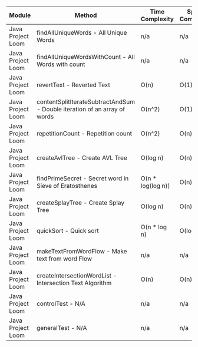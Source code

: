 | Module | Method | Time Complexity | Space Complexity | Repetitions | Measured Duration | Machine |
|---|---|---|---|---|---|---|
| Java Project Loom | findAllUniqueWords - All Unique Words | n/a | n/a | 10000 | 2002 | Prototype |
| Java Project Loom | findAllUniqueWordsWithCount - All Words with count | n/a | n/a | 10000 | 1992 | Prototype |
| Java Project Loom | revertText - Reverted Text | O(n) | O(1) | 10000 | 434 | Prototype |
| Java Project Loom | contentSplitIterateSubtractAndSum - Double iteration of an array of words | O(n^2) | O(1) | 10000 | 522 | Prototype |
| Java Project Loom | repetitionCount - Repetition count | O(n^2) | O(n) | 10000 | 3405 | Prototype |
| Java Project Loom | createAvlTree - Create AVL Tree | O(log n) | O(n) | 10000 | 327 | Prototype |
| Java Project Loom | findPrimeSecret - Secret word in Sieve of Eratosthenes | O(n * log(log n)) | O(n) | 10000 | 595 | Prototype |
| Java Project Loom | createSplayTree - Create Splay Tree | O(log n) | O(n) | 10000 | 194 | Prototype |
| Java Project Loom | quickSort - Quick sort | O(n * log n) | O(log n) | 10000 | 2066 | Prototype |
| Java Project Loom | makeTextFromWordFlow - Make text from word Flow | n/a | n/a | 10000 | 819 | Prototype |
| Java Project Loom | createIntersectionWordList - Intersection Text Algorithm | O(n) | O(n) | 10000 | 191 | Prototype |
| Java Project Loom | controlTest - N/A | n/a | n/a | 10000 | 1194 | Prototype |
| Java Project Loom | generalTest - N/A | n/a | n/a | 10000 | 350 | Prototype |
